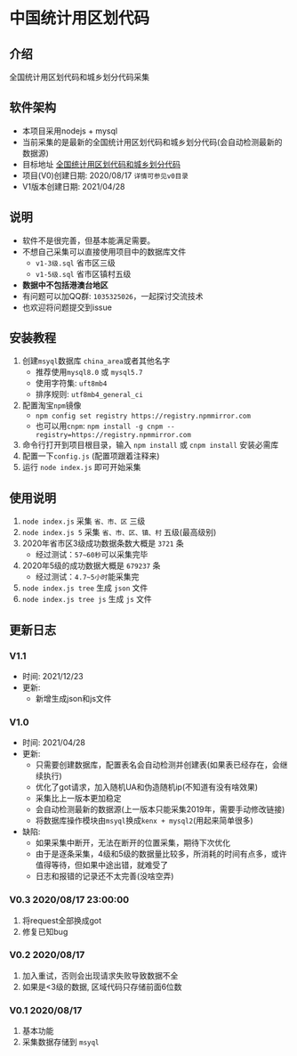 # 中国统计用区划代码

## 介绍

全国统计用区划代码和城乡划分代码采集

## 软件架构

- 本项目采用nodejs + mysql
- 当前采集的是最新的全国统计用区划代码和城乡划分代码(会自动检测最新的数据源)
- 目标地址 [全国统计用区划代码和城乡划分代码](http://www.stats.gov.cn/tjsj/tjbz/tjyqhdmhcxhfdm/)
- 项目(V0)创建日期: 2020/08/17 `详情可参见v0目录`
- V1版本创建日期: 2021/04/28

## 说明

- 软件不是很完善，但基本能满足需要。
- 不想自己采集可以直接使用项目中的数据库文件
    - `v1-3级.sql`  省市区三级
    - `v1-5级.sql`  省市区镇村五级
- **数据中不包括港澳台地区**
- 有问题可以加QQ群: `1035325026`，一起探讨交流技术
- 也欢迎将问题提交到issue

## 安装教程

1. 创建`msyql`数据库 `china_area`或者其他名字
    - 推荐使用`mysql8.0` 或 `mysql5.7`
    - 使用字符集: `uft8mb4`
    - 排序规则: `utf8mb4_general_ci`
3. 配置淘宝`npm`镜像 
    - `npm config set registry https://registry.npmmirror.com` 
    - 也可以用`cnpm`: `npm install -g cnpm --registry=https://registry.npmmirror.com`
4. 命令行打开到项目根目录，输入 `npm install` 或 `cnpm install` 安装必需库
5. 配置一下`config.js` (配置项跟着注释来)
6. 运行 `node index.js` 即可开始采集

## 使用说明

1. `node index.js` 采集 `省、市、区` 三级
2. `node index.js 5` 采集 `省、市、区、镇、村` 五级(最高级别)
3. 2020年省市区3级成功数据条数大概是 `3721` 条
    - 经过测试：`57~60秒`可以采集完毕
4. 2020年5级的成功数据大概是 `679237` 条
    - 经过测试：`4.7~5小时`能采集完
5. `node index.js tree` 生成 `json` 文件
6. `node index.js tree js` 生成 `js` 文件


## 更新日志

### V1.1
- 时间: 2021/12/23
- 更新:
    - 新增生成json和js文件
### V1.0

- 时间: 2021/04/28
- 更新:
    - 只需要创建数据库，配置表名会自动检测并创建表(如果表已经存在，会继续执行)
    - 优化了got请求，加入随机UA和伪造随机ip(不知道有没有啥效果)
    - 采集比上一版本更加稳定
    - 会自动检测最新的数据源(上一版本只能采集2019年，需要手动修改链接)
    - 将数据库操作模块由`msyql`换成`kenx + mysql2`(用起来简单很多)
- 缺陷:
    - 如果采集中断开，无法在断开的位置采集，期待下次优化
    - 由于是逐条采集，4级和5级的数据量比较多，所消耗的时间有点多，或许值得等待，但如果中途出错，就难受了
    - 日志和报错的记录还不太完善(没啥空弄)


### V0.3 2020/08/17 23:00:00

1. 将request全部换成got
2. 修复已知bug

### V0.2 2020/08/17

1. 加入重试，否则会出现请求失败导致数据不全
2. 如果是<3级的数据, 区域代码只存储前面6位数

### V0.1 2020/08/17
1. 基本功能
2. 采集数据存储到 `msyql`
